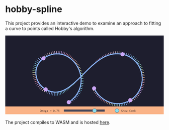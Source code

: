 # hobby-spline
This project provides an interactive demo to examine an approach to fitting a curve to points called Hobby's algorithm.

![demo](demo.png)

The project compiles to WASM and is hosted [here](hobby-spline.braheezy.net/).
